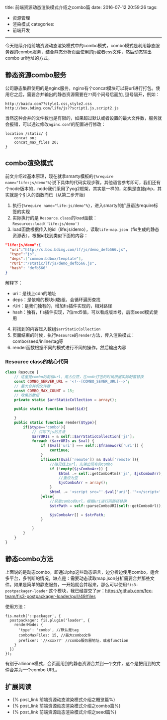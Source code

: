 title: 前端资源动态渲染模式介绍之combo篇
date: 2016-07-12 20:59:26
tags:
- 资源管理
- 渲染模式
categories:
- 前端开发
---

今天继续介绍前端资源动态渲染模式中的combo模式，combo模式是利用静态服务器的combo服务，结合静态分析页面使用的js或者css文件，然后动态输出combo url地址的方式。

## 静态资源combo服务
公司静态集群使用的是nginx服务，nginx有个concat模块可以将url进行打包。使用它之后，需要合并输出的静态资源需要在`??`两个问号后面加`,`逗号隔开，例如：

```
http://baidu.com??style1.css,style2.css
http://box.bdimg.com/life/js??script1.js,script2.js
```

当然这种合并的文件数也是有限的，如果超过默认或者设置的最大文件数，服务就会报错，可以通过修改`nginx.conf`的配置进行修改：

```config
location /static/ {
    concat on;
    concat_max_files 20;
}
```

## combo渲染模式
前文介绍过基本原理，现在就拿smarty模板的`{%require name="life:js/demo"%}`说下具体的代码实现步骤，其他语言参考即可，我们还有个node版本的，node我们采用了yog2框架，其实是一样的，如果是直接php，其实就是个引入的函数而已（从第二步开始）

1. 执行`{%require name="life:js/demo"%}`，进入smarty的扩展语法require标签的实现
2. 实际执行的是 `Resource.class`的load函数：`Resource::load('life:js/demo')`
3. load函数根据传入的id（life:js/demo），读取`life-map.json`（fis生成的静态资源表），根据id找到类似下面的内容：
```json
"life:js/demo":{
  "uri":"http://s.box.bdimg.com/lf/js/demo_defb566.js",
  "type":"js",
  "deps":["common:bdbox/template"],
  "rUri":"/static/lf/js/demo_defb566.js",
  "hash": "defb566"
}
```

<!--more-->
解释下：
* uri：是线上cdn的地址
* deps：是依赖的模块id数组，会循环遍历查找
* rUri：是我们独有的，增加fis插件实现的，相对路径
* hash：独有，fis插件实现，7位md5值，可以看成版本号，后面seed模式使用

4. 将找到的内容压入数组`$arrStaticCollection`
5. 页面结束的时候，执行`Resource`的`render`方法，传入渲染模式：combo/seed/inline/tag等
6. render函数根据不同的模式进行不同的操作，然后输出内容

### Resource class的核心代码
```php
class Resouce {
    // 这里是combo的前缀url，用占位符，在node打包的时候根据实际配置替换
    const COMBO_SERVER_URL = '<!--[COMBO_SEVER_URL]-->';
    // 最大合并的文件数
    const COMBO_MAX_COUNT = 15;
    // 收集的数组
    private static $arrStaticCollection = array();

    public static function load($id){

    }
    public static function render($type){
        if($type=='combo'){
            // 只写下js的方法
            $arrURIs = & self::$arrStaticCollection['js'];
            foreach ($arrURIs as $val) {
                if ($val['uri'] === self::$framework['uri']) {
                    continue;
                }
                if(isset($val['remote']) && $val['remote']){
                    //碰见线上url，先输出现有的combo
                    if (!empty($jsComboArr)) {
                        $html .= self::getComboHtml('js', $jsComboArr);
                        //重设为空
                        $jsComboArr = array();
                    }
                    $html .= '<script src="'.$val['uri'].'"></script>' . PHP_EOL;
                }else{
                    //获取combo的url，根据uri进行同路径替换
                    $strPath = self::parseComboURI(self::getComboUrl(), $val['uri'], $val['rUri']);

                    $jsComboArr[] = $strPath;
                }

            }
        }
    }
}
```

## 静态combo方法
上面说的是动态combo，即通过php这些动态语言，边分析边使用combo，适合多平台，多判断的情况，缺点是：需要动态读取map.json分析需要合并那些文件。如果是简单的静态服务，一开始就合并起来，那么可以使用`fis3-postpackager-loader` 这个模块，我已经提交了pr：https://github.com/fex-team/fis3-postpackager-loader/pull/49/files

使用方法：
```
fis.match('::packager', {
  postpackager: fis.plugin('loader', {
    renderMode: {
      'type': 'combo', //默认是tag
      comboMaxFiles: 15, //最大combo文件
      prefixer: '//xxxx??' //combo服务器地址，或者function
    }
  })
});
```

有别于allinone模式，会页面用到的静态资源合并到一个文件，这个是把用到的文件合并为一个combo URL。

## 扩展阅读
* {% post_link 前端资源动态渲染模式介绍之概览篇%}
* {% post_link 前端资源动态渲染模式介绍之combo篇%}
* {% post_link 前端资源动态渲染模式介绍之seed篇%}
